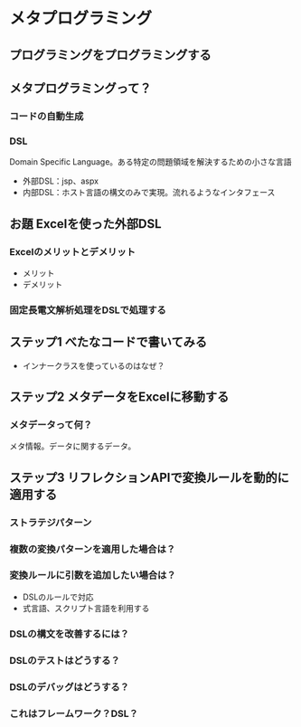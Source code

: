 # メタプログラミング

## プログラミングをプログラミングする

## メタプログラミングって？

### コードの自動生成
### DSL
Domain Specific Language。ある特定の問題領域を解決するための小さな言語

* 外部DSL：jsp、aspx
* 内部DSL：ホスト言語の構文のみで実現。流れるようなインタフェース

## お題 Excelを使った外部DSL

### Excelのメリットとデメリット

* メリット
* デメリット

### 固定長電文解析処理をDSLで処理する

## ステップ1 べたなコードで書いてみる
* インナークラスを使っているのはなぜ？

## ステップ2 メタデータをExcelに移動する

### メタデータって何？
メタ情報。データに関するデータ。

## ステップ3 リフレクションAPIで変換ルールを動的に適用する

### ストラテジパターン
### 複数の変換パターンを適用した場合は？
### 変換ルールに引数を追加したい場合は？

* DSLのルールで対応
* 式言語、スクリプト言語を利用する

### DSLの構文を改善するには？
### DSLのテストはどうする？
### DSLのデバッグはどうする？
### これはフレームワーク？DSL？

